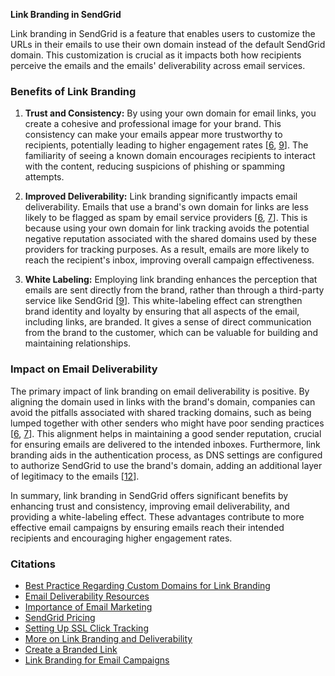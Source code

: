 **Link Branding in SendGrid**

Link branding in SendGrid is a feature that enables users to customize the URLs in their emails to use their own domain instead of the default SendGrid domain. This customization is crucial as it impacts both how recipients perceive the emails and the emails' deliverability across email services.

### Benefits of Link Branding

1. **Trust and Consistency:**
   By using your own domain for email links, you create a cohesive and professional image for your brand. This consistency can make your emails appear more trustworthy to recipients, potentially leading to higher engagement rates [[6](https://docs.sendgrid.com/ui/account-and-settings/how-to-set-up-link-branding), [9](https://docs.sendgrid.com/glossary/link-branding)]. The familiarity of seeing a known domain encourages recipients to interact with the content, reducing suspicions of phishing or spamming attempts.

2. **Improved Deliverability:**
   Link branding significantly impacts email deliverability. Emails that use a brand's own domain for links are less likely to be flagged as spam by email service providers [[6](https://docs.sendgrid.com/ui/account-and-settings/how-to-set-up-link-branding), [7](https://support.meritto.com/hc/en-us/articles/10516820304921-All-About-Link-Branding)]. This is because using your own domain for link tracking avoids the potential negative reputation associated with the shared domains used by these providers for tracking purposes. As a result, emails are more likely to reach the recipient's inbox, improving overall campaign effectiveness.

3. **White Labeling:**
   Employing link branding enhances the perception that emails are sent directly from the brand, rather than through a third-party service like SendGrid [[9](https://docs.sendgrid.com/glossary/link-branding)]. This white-labeling effect can strengthen brand identity and loyalty by ensuring that all aspects of the email, including links, are branded. It gives a sense of direct communication from the brand to the customer, which can be valuable for building and maintaining relationships.

### Impact on Email Deliverability

The primary impact of link branding on email deliverability is positive. By aligning the domain used in links with the brand's domain, companies can avoid the pitfalls associated with shared tracking domains, such as being lumped together with other senders who might have poor sending practices [[6](https://docs.sendgrid.com/ui/account-and-settings/how-to-set-up-link-branding), [7](https://support.meritto.com/hc/en-us/articles/10516820304921-All-About-Link-Branding)]. This alignment helps in maintaining a good sender reputation, crucial for ensuring emails are delivered to the intended inboxes. Furthermore, link branding aids in the authentication process, as DNS settings are configured to authorize SendGrid to use the brand's domain, adding an additional layer of legitimacy to the emails [[12](https://help.moengage.com/hc/en-us/articles/19156797325588-Configure-SSL-Branded-Links-for-SendGrid)].

In summary, link branding in SendGrid offers significant benefits by enhancing trust and consistency, improving email deliverability, and providing a white-labeling effect. These advantages contribute to more effective email campaigns by ensuring emails reach their intended recipients and encouraging higher engagement rates.

### Citations

- [Best Practice Regarding Custom Domains for Link Branding](https://www.reddit.com/r/SendGrid/comments/1am663n/best_practice_regarding_custom_domains_link/)
- [Email Deliverability Resources](https://sendgrid.com/en-us/resource/email-deliverability)
- [Importance of Email Marketing](https://sendgrid.com/en-us/blog/why-email-marketing-is-important)
- [SendGrid Pricing](https://sendgrid.com/en-us/pricing)
- [Setting Up SSL Click Tracking](https://sendgrid.com/en-us/blog/how-to-set-up-ssl-click-tracking)
- [More on Link Branding and Deliverability](https://docs.sendgrid.com/ui/sending-email/deliverability)
- [Create a Branded Link](https://docs.sendgrid.com/api-reference/link-branding/create-a-branded-link)
- [Link Branding for Email Campaigns](https://support.optimizely.com/hc/en-us/articles/10735433322637-Link-branding-for-email-campaigns)